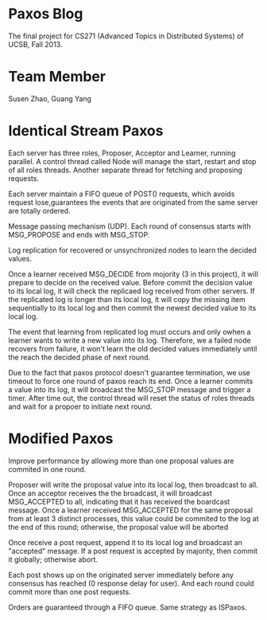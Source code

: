 Paxos Blog
==========

The final project for CS271 (Advanced Topics in Distributed Systems) of UCSB,
Fall 2013.


Team Member
===========
Susen Zhao, Guang Yang


Identical Stream Paxos
======================

Each server has three roles, Proposer, Acceptor and Learner, running parallel. A control thread called Node will manage the start, restart and stop of all roles threads. Another separate thread for fetching and proposing requests.

Each server maintain a FIFO queue of POST() requests, which avoids request lose,guarantees the events that are originated from the same server are totally ordered.

Message passing mechanism (UDP). Each round of consensus starts with MSG_PROPOSE and ends with MSG_STOP.

Log replication for recovered or unsynchronized nodes to learn the decided values.

Once a learner received MSG_DECIDE from mojority (3 in this project), it will prepare to decide on the received value. Before commit the decision value to its local log, it will check the replicaed log received from other servers. If the replicated log is longer than its local log, it will copy the missing item sequentially to its local log and then commit the newest decided value to its local log.

The event that learning from replicated log must occurs and only owhen a learner wants to write a new value into its log. Therefore, we a failed node recovers from failure, it won't learn the old decided values immediately until the reach the decided phase of next round.

Due to the fact that paxos protocol doesn't guarantee termination, we use timeout to force one round of paxos reach its end. Once a learner commits a value into its log, it will broadcast the MSG_STOP message and trigger a timer. After time out, the control thread will reset the status of roles threads and wait for a propoer to initiate next round.


Modified Paxos
==============

Improve performance by allowing more than one proposal values are commited in one round.

Proposer will write the proposal value into its local log, then broadcast to all. Once an acceptor receives the the broadcast, it will broadcast MSG_ACCEPTED to all, indicating that it has received the boardcast message. Once a learner received MSG_ACCEPTED for the same proposal from at least 3 distinct processes, this value could be commited to the log at the end of this round; otherwise, the proposal value will be aborted

Once receive a post request, append it to its local log and broadcast an "accepted" message. If a post request is accepted by majority, then commit it globally; otherwise abort. 

Each post shows up on the originated server immediately before any consensus has reached (0 response delay for user). And each round could commit more than one post requests.

Orders are guaranteed through a FIFO queue. Same strategy as ISPaxos.

